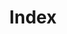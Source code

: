 ---
layout: layouts/index.njk
title: Index
description: Abdullah Yahya blog
pagination:
  data: readyPosts.all
  size: 10
permalink: "{% if pagination.pageNumber > 0 %}{{ pagination.pageNumber | plus: 1 }}{% endif %}/"
---